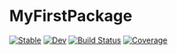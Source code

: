 # MyFirstPackage

[![Stable](https://img.shields.io/badge/docs-stable-blue.svg)](https://JizheLai.github.io/MyFirstPackage.jl/stable/)
[![Dev](https://img.shields.io/badge/docs-dev-blue.svg)](https://JizheLai.github.io/MyFirstPackage.jl/dev/)
[![Build Status](https://github.com/JizheLai/MyFirstPackage.jl/actions/workflows/CI.yml/badge.svg?branch=main)](https://github.com/JizheLai/MyFirstPackage.jl/actions/workflows/CI.yml?query=branch%3Amain)
[![Coverage](https://codecov.io/gh/JizheLai/MyFirstPackage.jl/branch/main/graph/badge.svg)](https://codecov.io/gh/JizheLai/MyFirstPackage.jl)

